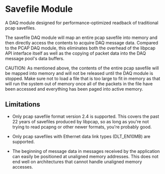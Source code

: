 Savefile Module
===============

A DAQ module designed for performance-optimized readback of traditional pcap
savefiles.

The savefile DAQ module will map an entire pcap savefile into memory and then
directly access the contents to acquire DAQ message data.  Compared to the PCAP
DAQ module, this eliminates both the overhead of the libpcap API interface
itself as well as the copying of packet data into the DAQ message pool's data
buffers.

CAUTION: As mentioned above, the contents of the entire pcap savefile will be
mapped into memory and will not be released until the DAQ module is stopped.
Make sure not to load a file that is too large to fit in memory as that will
run the system out of memory once all of the packets in the file have been
accessed and everything has been paged into active memory.

Limitations
-----------

* Only pcap savefile format version 2.4 is supported.  This covers the past 22
years of savefiles produced by libpcap, so as long as you're not trying to read
pcapng or other newer formats, you're probably good.

* Only pcap savefiles with Ethernet data link types (DLT_EN10MB) are supported.

* The beginning of message data in messages received by the application can
easily be positioned at unaligned memory addresses.  This does not end well on
architectures that cannot handle unaligned memory accesses.
